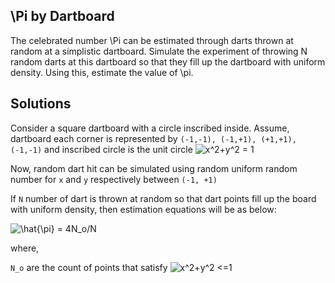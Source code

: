 ## \Pi by Dartboard

The celebrated number \Pi can be estimated through darts thrown at random at a simplistic dartboard. Simulate the experiment of throwing N random darts at this dartboard so that they fill up the dartboard 
with uniform density. Using this, estimate the value of \pi.

## Solutions

Consider a square dartboard with a circle inscribed inside. Assume, dartboard each corner is represented by `(-1,-1), (-1,+1), (+1,+1), (-1,-1)` 
and inscribed circle is the unit circle <img src="https://latex.codecogs.com/gif.latex?x^2&plus;y^2&space;=&space;1" title="x^2+y^2 = 1" />

Now, random dart hit can be simulated using random uniform random number for `x` and `y` respectively between `(-1, +1)`

If `N` number of dart is thrown at random so that dart points fill up the board with uniform density, then estimation equations will be as below: 

<img src="https://latex.codecogs.com/gif.latex?\hat{\pi}&space;=&space;4N_o/N" title="\hat{\pi} = 4N_o/N" />

where, 

`N_o` are the count of points that satisfy <img src="https://latex.codecogs.com/gif.latex?x^2&plus;y^2&space;<=1" title="x^2+y^2 <=1" /> 


